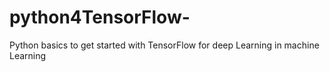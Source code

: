 # python4TensorFlow-
Python basics to get started with TensorFlow for deep Learning in machine Learning 
